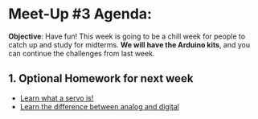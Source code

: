 # Meet-Up #3 Agenda:

**Objective**: Have fun! This week is going to be a chill week for people to catch up and study for midterms. **We will have the Arduino kits**, and you can continue the challenges from last week.

## 1. Optional Homework for next week
* [Learn what a servo is!](https://www.youtube.com/watch?v=J8atdmEqZsc)
* [Learn the difference between analog and digital](https://www.youtube.com/watch?v=WxJKXGugfh8)
